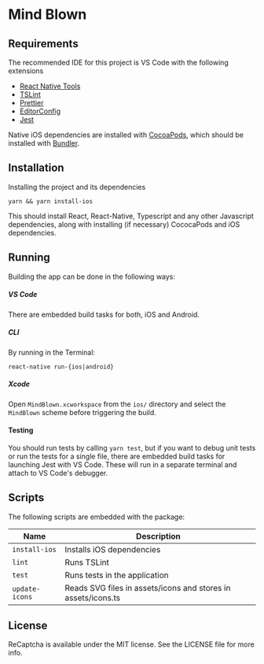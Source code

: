 Mind Blown
===

## Requirements

The recommended IDE for this project is VS Code with the following extensions

- [React Native Tools](https://github.com/Microsoft/vscode-react-native)
- [TSLint](https://github.com/Microsoft/vscode-tslint)
- [Prettier](https://marketplace.visualstudio.com/items?itemName=esbenp.prettier-vscode)
- [EditorConfig](https://marketplace.visualstudio.com/items?itemName=EditorConfig.EditorConfig)
- [Jest](https://github.com/jest-community/vscode-jest)

Native iOS dependencies are installed with [CocoaPods](https://guides.cocoapods.org/using/getting-started.html), which should be installed with [Bundler](https://bundler.io/).

## Installation

Installing the project and its dependencies

```
yarn && yarn install-ios
```

This should install React, React-Native, Typescript and any other Javascript dependencies, along with installing (if necessary) CococaPods and iOS dependencies.

## Running

Building the app can be done in the following ways:

##### VS Code

There are embedded build tasks for both, iOS and Android.

##### CLI

By running in the Terminal:

```
react-native run-{ios|android}
```

##### Xcode

Open `MindBlown.xcworkspace` from the `ios/` directory and select the `MindBlown` scheme before triggering  the build.

#### Testing

You should run tests by calling `yarn test`, but if you want to debug unit tests or run the tests for a single file, there are embedded build tasks for launching Jest with VS Code. These will run in a separate terminal and attach to VS Code's debugger.

## Scripts

The following scripts are embedded with the package:

| Name | Description
|--|--|
| `install-ios` | Installs iOS dependencies |
| `lint` | Runs TSLint |
| `test` | Runs tests in the application |
| `update-icons` | Reads SVG files in assets/icons and stores in assets/icons.ts |

## License

ReCaptcha is available under the MIT license. See the LICENSE file for more info.
